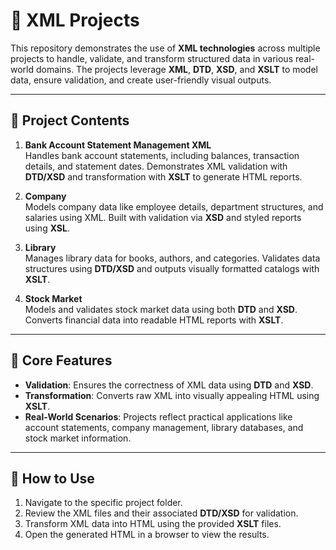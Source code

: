 # 🌟 XML Projects

This repository demonstrates the use of **XML technologies** across multiple projects to handle, validate, and transform structured data in various real-world domains. The projects leverage **XML**, **DTD**, **XSD**, and **XSLT** to model data, ensure validation, and create user-friendly visual outputs.

---

## 📂 Project Contents

1. **Bank Account Statement Management XML**  
   Handles bank account statements, including balances, transaction details, and statement dates. Demonstrates XML validation with **DTD/XSD** and transformation with **XSLT** to generate HTML reports.

2. **Company**  
   Models company data like employee details, department structures, and salaries using XML. Built with validation via **XSD** and styled reports using **XSL**.

3. **Library**  
   Manages library data for books, authors, and categories. Validates data structures using **DTD/XSD** and outputs visually formatted catalogs with **XSLT**.

4. **Stock Market**  
   Models and validates stock market data using both **DTD** and **XSD**. Converts financial data into readable HTML reports with **XSLT**.

---

## 🔧 Core Features

- **Validation**: Ensures the correctness of XML data using **DTD** and **XSD**.
- **Transformation**: Converts raw XML into visually appealing HTML using **XSLT**.
- **Real-World Scenarios**: Projects reflect practical applications like account statements, company management, library databases, and stock market information.

---

## 🚀 How to Use

1. Navigate to the specific project folder.
2. Review the XML files and their associated **DTD/XSD** for validation.
3. Transform XML data into HTML using the provided **XSLT** files.
4. Open the generated HTML in a browser to view the results.


